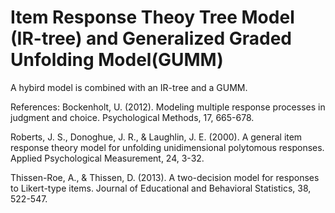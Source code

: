# Item Response Theoy Tree Model (IR-tree) and Generalized Graded Unfolding Model(GUMM)
A hybird model is combined with an IR-tree and a GUMM.

References: 
Bockenholt, U. (2012). Modeling multiple response processes in judgment and choice. Psychological Methods, 17, 665-678.

Roberts, J. S., Donoghue, J. R., & Laughlin, J. E. (2000). A general item response theory model for unfolding unidimensional polytomous responses. Applied Psychological Measurement, 24, 3-32.

Thissen-Roe, A., & Thissen, D. (2013). A two-decision model for responses to Likert-type items. Journal of Educational and Behavioral Statistics, 38, 522-547.


